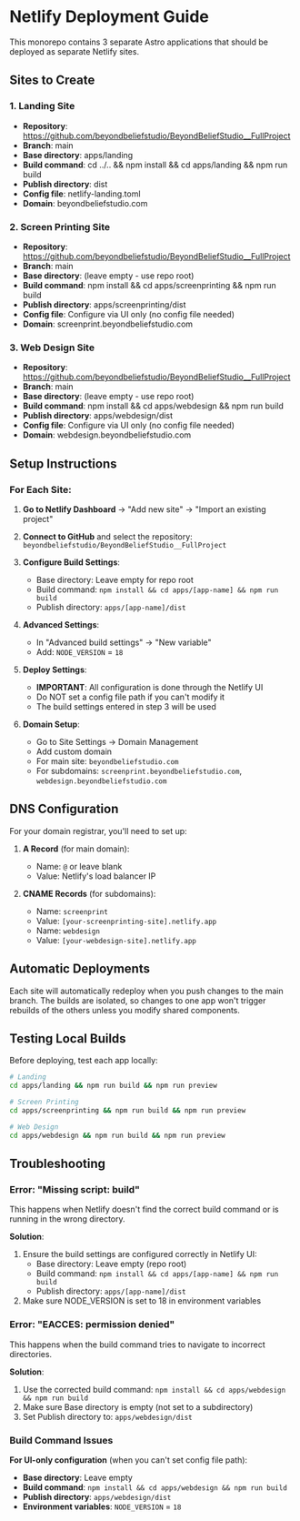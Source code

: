 # Netlify Deployment Guide

This monorepo contains 3 separate Astro applications that should be deployed as separate Netlify sites.

## Sites to Create

### 1. Landing Site

- **Repository**: https://github.com/beyondbeliefstudio/BeyondBeliefStudio__FullProject
- **Branch**: main
- **Base directory**: apps/landing
- **Build command**: cd ../.. && npm install && cd apps/landing && npm run build
- **Publish directory**: dist
- **Config file**: netlify-landing.toml
- **Domain**: beyondbeliefstudio.com

### 2. Screen Printing Site

- **Repository**: https://github.com/beyondbeliefstudio/BeyondBeliefStudio__FullProject
- **Branch**: main
- **Base directory**: (leave empty - use repo root)
- **Build command**: npm install && cd apps/screenprinting && npm run build
- **Publish directory**: apps/screenprinting/dist
- **Config file**: Configure via UI only (no config file needed)
- **Domain**: screenprint.beyondbeliefstudio.com

### 3. Web Design Site

- **Repository**: https://github.com/beyondbeliefstudio/BeyondBeliefStudio__FullProject
- **Branch**: main
- **Base directory**: (leave empty - use repo root)
- **Build command**: npm install && cd apps/webdesign && npm run build
- **Publish directory**: apps/webdesign/dist
- **Config file**: Configure via UI only (no config file needed)
- **Domain**: webdesign.beyondbeliefstudio.com

## Setup Instructions

### For Each Site:

1. **Go to Netlify Dashboard** → "Add new site" → "Import an existing project"

2. **Connect to GitHub** and select the repository: `beyondbeliefstudio/BeyondBeliefStudio__FullProject`

3. **Configure Build Settings**:
   - Base directory: Leave empty for repo root
   - Build command: `npm install && cd apps/[app-name] && npm run build`
   - Publish directory: `apps/[app-name]/dist`

4. **Advanced Settings**:
   - In "Advanced build settings" → "New variable"
   - Add: `NODE_VERSION` = `18`

5. **Deploy Settings**:
   - **IMPORTANT**: All configuration is done through the Netlify UI
   - Do NOT set a config file path if you can't modify it
   - The build settings entered in step 3 will be used

6. **Domain Setup**:
   - Go to Site Settings → Domain Management
   - Add custom domain
   - For main site: `beyondbeliefstudio.com`
   - For subdomains: `screenprint.beyondbeliefstudio.com`, `webdesign.beyondbeliefstudio.com`

## DNS Configuration

For your domain registrar, you'll need to set up:

1. **A Record** (for main domain):
   - Name: `@` or leave blank
   - Value: Netlify's load balancer IP

2. **CNAME Records** (for subdomains):
   - Name: `screenprint`
   - Value: `[your-screenprinting-site].netlify.app`
   - Name: `webdesign`
   - Value: `[your-webdesign-site].netlify.app`

## Automatic Deployments

Each site will automatically redeploy when you push changes to the main branch. The builds are isolated, so changes to one app won't trigger rebuilds of the others unless you modify shared components.

## Testing Local Builds

Before deploying, test each app locally:

```bash
# Landing
cd apps/landing && npm run build && npm run preview

# Screen Printing
cd apps/screenprinting && npm run build && npm run preview

# Web Design
cd apps/webdesign && npm run build && npm run preview
```

## Troubleshooting

### Error: "Missing script: build"

This happens when Netlify doesn't find the correct build command or is running in the wrong directory.

**Solution**:

1. Ensure the build settings are configured correctly in Netlify UI:
   - Base directory: Leave empty (repo root)
   - Build command: `npm install && cd apps/[app-name] && npm run build`
   - Publish directory: `apps/[app-name]/dist`
2. Make sure NODE_VERSION is set to 18 in environment variables

### Error: "EACCES: permission denied"

This happens when the build command tries to navigate to incorrect directories.

**Solution**:

1. Use the corrected build command: `npm install && cd apps/webdesign && npm run build`
2. Make sure Base directory is empty (not set to a subdirectory)
3. Set Publish directory to: `apps/webdesign/dist`

### Build Command Issues

**For UI-only configuration** (when you can't set config file path):

- **Base directory**: Leave empty
- **Build command**: `npm install && cd apps/webdesign && npm run build`
- **Publish directory**: `apps/webdesign/dist`
- **Environment variables**: `NODE_VERSION` = `18`
